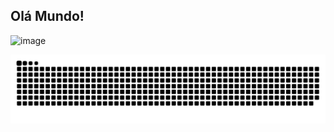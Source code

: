 ## Olá Mundo!
![image](https://user-images.githubusercontent.com/71192769/131236084-928fe564-4f7e-4388-96e0-7145cf85cfa2.png)



  ![Snake animation](https://github.com/amandaeduarda/amandaeduarda/blob/output/github-contribution-grid-snake.svg)
